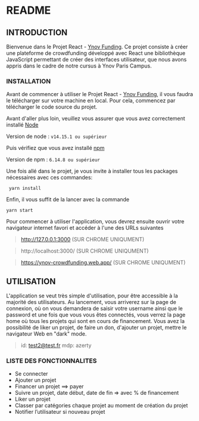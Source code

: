 # README

## INTRODUCTION

Bienvenue dans le Projet React - [Ynov Funding](https://ynov-crowdfunding.web.app/). Ce projet consiste à créer une plateforme de crowdfunding développé avec React une bibliothèque JavaScript permettant de créer des interfaces utilisateur, que nous avons appris dans le cadre de notre cursus à Ynov Paris Campus.

### INSTALLATION

Avant de commencer à utiliser le Projet React - [Ynov Funding](https://ynov-crowdfunding.web.app/), il vous faudra le télécharger sur votre machine en local. Pour cela, commencez par télécharger le code source du projet.

Avant d'aller plus loin, veuillez vous assurer que vous avez correctement installé [Node](https://nodejs.org/en/download/)

Version de node : `v14.15.1 ou supérieur`

Puis vérifiez que vous avez installé [npm](https://www.npmjs.com/get-npm)

Version de npm : `6.14.8 ou supérieur`

Une fois allé dans le projet, je vous invite à installer tous les packages nécessaires avec ces commandes:
```
 yarn install
```

Enfin, il vous suffit de la lancer avec la commande
```
yarn start
```

Pour commencer à utiliser l'application, vous devrez ensuite ouvrir votre navigateur internet favori et accéder à l'une des URLs suivantes

> http://127.0.0.1:3000 (SUR CHROME UNIQUMENT)

> http://localhost:3000/ (SUR CHROME UNIQUMENT)

> https://ynov-crowdfunding.web.app/ (SUR CHROME UNIQUMENT)



## UTILISATION

L'application se veut très simple d'utilisation, pour être accessible à la majorité des utilisateurs. Au lancement, vous arriverez sur la page de connexion, où on vous demandera de saisir votre username ainsi que le password et une fois que vous vous êtes connectés, vous verrez la page home où tous les projets qui sont en cours de financement. Vous avez la possibilité de liker un projet, de faire un don, d'ajouter un projet, mettre le navigateur Web en "dark" mode.


> id: test2@test.fr
> mdp: azerty




### LISTE DES FONCTIONNALITES

- Se connecter
- Ajouter un projet
- Financer un projet ==> payer
- Suivre un projet, date début, date de fin => avec % de financement
- Liker un projet
- Classer par catégories chaque projet au moment de création du projet
- Notifier l’utilisateur si nouveau projet
